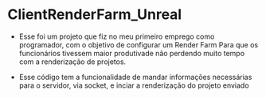 # ClientRenderFarm_Unreal

- Esse foi um projeto que fiz no meu primeiro emprego como programador, com o objetivo de configurar um Render Farm
Para que os funcionários tivessem maior produtivade não perdendo muito tempo com a renderização de projetos.

- Esse código tem a funcionalidade de mandar informações necessárias para o servidor, via socket, e inciar a renderização do projeto enviado

